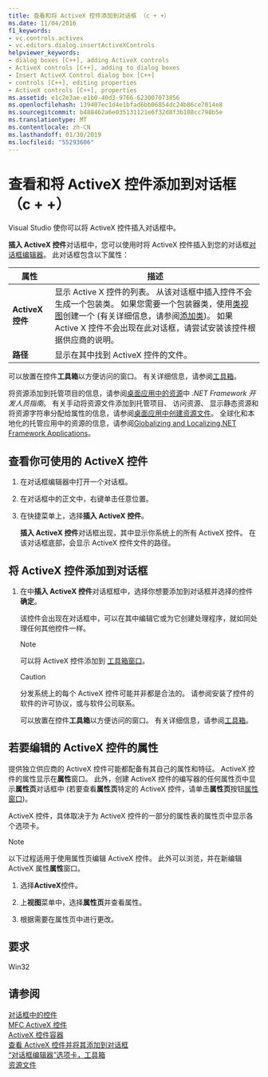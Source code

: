 ```yaml
---
title: 查看和将 ActiveX 控件添加到对话框 （c + +）
ms.date: 11/04/2016
f1_keywords:
- vc.controls.activex
- vc.editors.dialog.insertActiveXControls
helpviewer_keywords:
- dialog boxes [C++], adding ActiveX controls
- ActiveX controls [C++], adding to dialog boxes
- Insert ActiveX Control dialog box [C++]
- controls [C++], editing properties
- ActiveX controls [C++], properties
ms.assetid: e1c2e3ae-e1b0-40d3-9766-623007073856
ms.openlocfilehash: 139407ec1d4e1bfad6bb06854dc24b86ce7014e8
ms.sourcegitcommit: b488462a6e035131121e6f32d8f3b108cc798b5e
ms.translationtype: MT
ms.contentlocale: zh-CN
ms.lasthandoff: 01/30/2019
ms.locfileid: "55293606"
---
```

# <a name="viewing-and-adding-activex-controls-to-a-dialog-box-c"></a>查看和将 ActiveX 控件添加到对话框 （c + +）

Visual Studio 使你可以将 ActiveX 控件插入对话框中。

**插入 ActiveX 控件**对话框中，您可以使用时将 ActiveX 控件插入到您的对话框[对话框编辑器](../windows/dialog-editor.md)。 此对话框包含以下属性：

|属性|描述|
|---|---|
|**ActiveX 控件**|显示 Active X 控件的列表。 从该对话框中插入控件不会生成一个包装类。 如果您需要一个包装器类，使用[类视图](/visualstudio/ide/viewing-the-structure-of-code)创建一个 (有关详细信息，请参阅[添加类](../ide/adding-a-class-visual-cpp.md))。 如果 Active X 控件不会出现在此对话框，请尝试安装该控件根据供应商的说明。|
|**路径**|显示在其中找到 ActiveX 控件的文件。|

可以放置在控件**工具箱**以方便访问的窗口。 有关详细信息，请参阅[工具箱](/visualstudio/ide/reference/)。

将资源添加到托管项目的信息，请参阅[桌面应用中的资源](/dotnet/framework/resources/index)中 *.NET Framework 开发人员指南*。 有关手动将资源文件添加到托管项目、 访问资源、 显示静态资源和将资源字符串分配给属性的信息，请参阅[桌面应用中创建资源文件](/dotnet/framework/resources/creating-resource-files-for-desktop-apps)。 全球化和本地化的托管应用中的资源的信息，请参阅[Globalizing and Localizing.NET Framework Applications](/dotnet/standard/globalization-localization/index)。

## <a name="to-see-the-activex-controls-you-have-available"></a>查看你可使用的 ActiveX 控件

1. 在对话框编辑器中打开一个对话框。

1. 在对话框中的正文中，右键单击任意位置。

1. 在快捷菜单上，选择**插入 ActiveX 控件**。

   **插入 ActiveX 控件**对话框出现，其中显示你系统上的所有 ActiveX 控件。 在该对话框底部，会显示 ActiveX 控件文件的路径。

## <a name="to-add-an-activex-control-to-a-dialog-box"></a>将 ActiveX 控件添加到对话框

1. 在中**插入 ActiveX 控件**对话框框中，选择你想要添加到对话框并选择的控件**确定**。

   该控件会出现在对话框中，可以在其中编辑它或为它创建处理程序，就如同处理任何其他控件一样。

   > [!NOTE]
   > 可以将 ActiveX 控件添加到 [工具箱窗口](/visualstudio/ide/reference/toolbox)。

   > [!CAUTION]
   > 分发系统上的每个 ActiveX 控件可能并非都是合法的。 请参阅安装了控件的软件的许可协议，或与软件公司联系。

   可以放置在控件**工具箱**以方便访问的窗口。 有关详细信息，请参阅[工具箱](/visualstudio/ide/reference/toolbox)。

## <a name="to-edit-properties-for-an-activex-control"></a>若要编辑的 ActiveX 控件的属性

提供独立供应商的 ActiveX 控件可能都配备有其自己的属性和特征。 ActiveX 控件的属性显示在**属性**窗口。 此外，创建 ActiveX 控件的编写器的任何属性页中显示**属性页**对话框中 (若要查看**属性页**特定的 ActiveX 控件，请单击**属性页**按钮[属性窗口](/visualstudio/ide/reference/properties-window))。

ActiveX 控件，具体取决于为 ActiveX 控件的一部分的属性表的属性页中显示各个选项卡。

> [!NOTE]
> 以下过程适用于使用属性页编辑 ActiveX 控件。 此外可以浏览，并在新编辑 ActiveX 属性**属性**窗口。

1. 选择**ActiveX**控件。

1. 上**视图**菜单中，选择**属性页**并查看属性。

1. 根据需要在属性页中进行更改。

## <a name="requirements"></a>要求

Win32

## <a name="see-also"></a>请参阅

[对话框中的控件](../windows/controls-in-dialog-boxes.md)<br/>
[MFC ActiveX 控件](../mfc/mfc-activex-controls.md)<br/>
[ActiveX 控件容器](../mfc/activex-control-containers.md)<br/>
[查看 ActiveX 控件并将其添加到对话框](../windows/viewing-and-adding-activex-controls-to-a-dialog-box.md)<br/>
[“对话框编辑器”选项卡，工具箱](../windows/dialog-editor-tab-toolbox.md)<br/>
[资源文件](../windows/resource-files-visual-studio.md)<br/>
